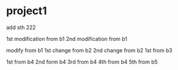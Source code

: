# project1
add sth
222

1st modification from b1
2nd modification from b1

modify from b1
1st change from b2
2nd change from b2
1st from b3

1st from b4
2nd form b4
3rd from b4
4th from b4
5th from b5
